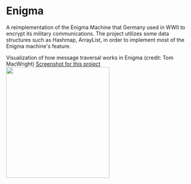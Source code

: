# Enigma

A reimplementation of the Enigma Machine that Germany used in WWII to encrypt its military communications. 
The project utilizes some data structures such as Hashmap, ArrayList, in order to implement most of the Enigma machine's feature.

Visualization of how message traversal works in Enigma (credit: Tom MacWright)
[Screenshot for this project](./Screenshot.png)
<br><img src="./Screenshot.png" width="280" height="300">

